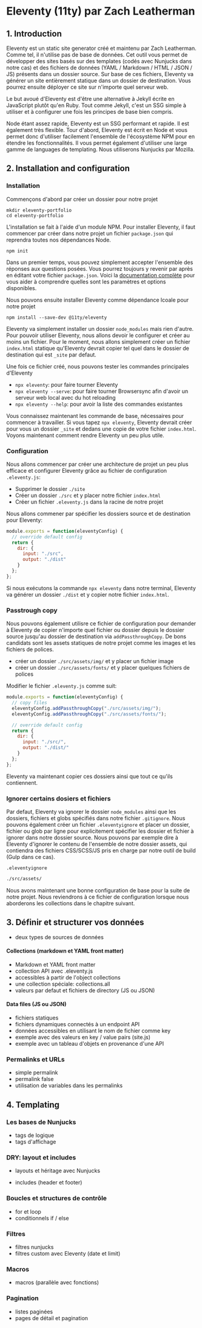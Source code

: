 # Eleventy (11ty) par Zach Leatherman

## 1. Introduction

Eleventy est un static site generator créé et maintenu par Zach Leatherman. Comme tel, il n'utilise pas de base de données. Cet outil vous permet de développer des sites basés sur des templates (codés avec Nunjucks dans notre cas) et des fichiers de données (YAML / Markdown / HTML / JSON / JS) présents dans un dossier source. Sur base de ces fichiers, Eleventy va générer un site entièrement statique dans un dossier de destination. Vous pourrez ensuite déployer ce site sur n'importe quel serveur web.

Le but avoué d'Eleventy est d'être une alternative à Jekyll écrite en JavaScript plutôt qu'en Ruby. Tout comme Jekyll, c'est un SSG simple à utiliser et à configurer une fois les principes de base bien compris.

Node étant assez rapide, Eleventy est un SSG performant et rapide. Il est également très flexible. Tour d'abord, Eleventy est écrit en Node et vous permet donc d'utiliser facilement l'ensemble de l'écosystème NPM pour en étendre les fonctionnalités. Il vous permet également d'utiliser une large gamme de languages de templating. Nous utiliserons Nunjucks par Mozilla.

## 2. Installation and configuration

### Installation

Commençons d'abord par créer un dossier pour notre projet

```text
mkdir eleventy-portfolio
cd eleventy-portfolio
```

L'installation se fait à l'aide d'un module NPM. Pour installer Eleventy, il faut commencer par créer dans notre projet un fichier `package.json` qui reprendra toutes nos dépendances Node.

```text
npm init
```

Dans un premier temps, vous pouvez simplement accepter l'ensemble des réponses aux questions posées. Vous pourrez toujours y revenir par après en éditant votre fichier `package.json`. Voici la [documentation complète](https://docs.npmjs.com/files/package.json) pour vous aider à comprendre quelles sont les paramètres et options disponibles.

Nous pouvons ensuite installer Eleventy comme dépendance lcoale pour notre projet

```text
npm install --save-dev @11ty/eleventy
```

Eleventy va simplement installer un dossier `node_modules` mais rien d'autre. Pour pouvoir utiliser Eleventy, nous allons devoir le configurer et créer au moins un fichier. Pour le moment, nous allons simplement créer un fichier `index.html` statique qu'Eleventy devrait copier tel quel dans le dossier de destination qui est `_site` par defaut.

Une fois ce fichier créé, nous pouvons tester les commandes principales d'Eleventy

- `npx eleventy`: pour faire tourner Eleventy
- `npx eleventy --serve`: pour faire tourner Browsersync afin d'avoir un serveur web local avec du hot reloading
- `npx eleventy --help`: pour avoir la liste des commandes existantes

Vous connaissez maintenant les commande de base, nécessaires pour commencer à travailler. Si vous tapez `npx eleventy`, Eleventy devrait créer pour vous un dossier `_site` et dedans une copie de votre fichier `index.html`. Voyons maintenant comment rendre Eleventy un peu plus utile.

### Configuration

Nous allons commencer par créer une architecture de projet un peu plus efficace et configurer Eleventy grâce au fichier de configuration `.eleventy.js`:

- Supprimer le dossier `./site`
- Créer un dossier `./src` et y placer notre fichier `index.html`
- Créer un fichier `.eleventy.js` dans la racine de notre projet

Nous allons commener par spécifier les dossiers source et de destination pour Eleventy:

```js
module.exports = function(eleventyConfig) {
  // override default config
  return {
    dir: {
      input: "./src",
      output: "./dist"
    }
  };
};
```

Si nous exécutons la commande `npx eleventy` dans notre terminal, Eleventy va générer un dossier `./dist` et y copier notre fichier `index.html`.

### Passtrough copy

Nous pouvons également utilisre ce fichier de configuration pour demander à Eleventy de copier n'importe quel fichier ou dossier depuis le dossier source jusqu'au dossier de destination via `addPassthroughCopy`. De bons candidats sont les assets statiques de notre projet comme les images et les fichiers de polices.

- créer un dossier `./src/assets/img/` et y placer un fichier image
- créer un dossier `./src/assets/fonts/` et y placer quelques fichiers de polices

Modifier le fichier `.eleventy.js` comme suit:

```js
module.exports = function(eleventyConfig) {
  // copy files
  eleventyConfig.addPassthroughCopy("./src/assets/img/");
  eleventyConfig.addPassthroughCopy("./src/assets/fonts/");

  // override default config
  return {
    dir: {
      input: "./src/",
      output: "./dist/"
    }
  };
};
```

Eleventy va maintenant copier ces dossiers ainsi que tout ce qu'ils contiennent.

### Ignorer certains dosiers et fichiers

Par defaut, Eleventy va ignorer le dossier `node_modules` ainsi que les dossiers, fichiers et globs spécifiés dans notre fichier `.gitignore`. Nous pouvons également créer un fichier `.eleventyignore` et placer un dossier, fichier ou glob par ligne pour explicitement spécifier les dossier et fichier à ignorer dans notre dossier source. Nous pouvons par exemple dire à Eleventy d'ignorer le contenu de l'ensemble de notre dossier assets, qui contiendra des fichiers CSS/SCSS/JS pris en charge par notre outil de build (Gulp dans ce cas).

`.eleventyignore`
```txt
./src/assets/
```

Nous avons maintenant une bonne configuration de base pour la suite de notre projet. Nous reviendrons à ce fichier de configuration lorsque nous aborderons les collections dans le chapitre suivant.

## 3. Définir et structurer vos données

- deux types de sources de données

#### Collections (markdown et YAML front matter)

- Markdown et YAML front matter
- collection API avec .eleventy.js
- accessibles à partir de l'object collections
- une collection spéciale: collections.all
- valeurs par defaut et fichiers de directory (JS ou JSON)

#### Data files (JS ou JSON)

- fichiers statiques
- fichiers dynamiques connectés à un endpoint API
- données accessibles en utilisant le nom de fichier comme key
- exemple avec des valeurs en key / value pairs (site.js)
- exemple avec un tableau d'objets en provenance d'une API

### Permalinks et URLs

- simple permalink
- permalink false
- utilisation de variables dans les permalinks

## 4. Templating

### Les bases de Nunjucks

- tags de logique
- tags d'affichage

### DRY: layout et includes

- layouts et héritage avec Nunjucks

- includes (header et footer)

### Boucles et structures de contrôle

- for et loop
- conditionnels if / else

### Filtres

- filtres nunjucks
- filtres custom avec Eleventy (date et limit)

### Macros

- macros (parallèle avec fonctions)

### Pagination

- listes paginées
- pages de détail et pagination
